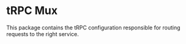 # tRPC Mux

This package contains the tRPC configuration responsible for routing requests to the right service.
